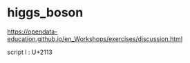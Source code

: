 # higgs_boson

https://opendata-education.github.io/en_Workshops/exercises/discussion.html

script l : U+2113
